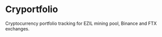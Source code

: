 # Cryportfolio
 
Cryptocurrency portfolio tracking for EZIL mining pool, Binance and FTX exchanges.
